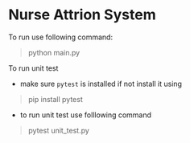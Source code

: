 # Nurse Attrion System

To run use following command: 
> python main.py


To run unit test 

- make sure `pytest` is installed if not install it using 
> pip install pytest

- to run unit test use folllowing command 
> pytest unit_test.py

